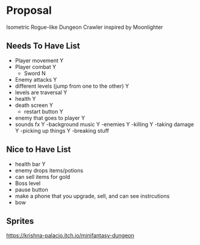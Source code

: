 # Proposal

Isometric Rogue-like Dungeon Crawler inspired by Moonlighter

## Needs To Have List

- Player movement Y
- Player combat Y
  - Sword N
- Enemy attacks Y
- different levels (jump from one to the other) Y
- levels are traversal Y
- health Y
- death screen Y
  - restart button Y
- enemy that goes to player Y
- sounds fx Y
  -background music Y
  -enemies Y
  -killing Y
  -taking damage Y
  -picking up things Y
  -breaking stuff

## Nice to Have List
- health bar Y
- enemy drops items/potions
- can sell items for gold
- Boss level
- pause button
- make a phone that you upgrade, sell, and can see instrcutions
- bow

## Sprites
https://krishna-palacio.itch.io/minifantasy-dungeon 
